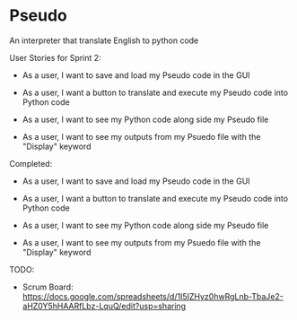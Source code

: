 # Pseudo
An interpreter that translate English to python code

User Stories for Sprint 2:

* As a user, I want to save and load my Pseudo code in the GUI

* As a user, I want a button to translate and execute my Pseudo code into Python code

* As a user, I want to see my Python code along side my Pseudo file

* As a user, I want to see my outputs from my Psuedo file with the "Display" keyword 


Completed:

* As a user, I want to save and load my Pseudo code in the GUI

* As a user, I want a button to translate and execute my Pseudo code into Python code

* As a user, I want to see my Python code along side my Pseudo file

* As a user, I want to see my outputs from my Psuedo file with the "Display" keyword 


TODO:

* Scrum Board: https://docs.google.com/spreadsheets/d/1I5IZHyz0hwRgLnb-TbaJe2-aHZ0Y5hHAARfLbz-LquQ/edit?usp=sharing
